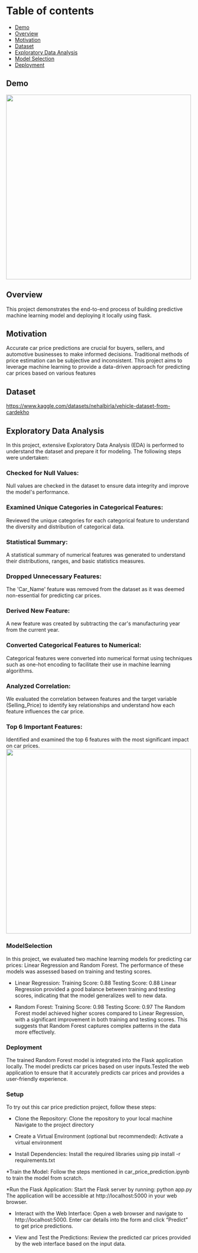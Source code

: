 # Table of contents
* [Demo](Demo)
* [Overview](Overview)
* [Motivation](Motivation)
* [Dataset](Dataset)
* [Exploratory Data Analysis](ExploratoryDataAnalysis)
* [Model Selection](ModelSelection)
* [Deployment](Deployment)
## Demo
<img src="https://github.com/user-attachments/assets/be88382e-d2a2-4454-a4d5-9191bb763d7e" width="500" />

## Overview
This project demonstrates the end-to-end process of building predictive machine learning model and deploying it locally using flask. 

## Motivation
Accurate car price predictions are crucial for buyers, sellers, and automotive businesses to make informed decisions. Traditional methods of price estimation can be subjective and inconsistent. This project aims to leverage machine learning to provide a data-driven approach for predicting car prices based on various features

## Dataset
https://www.kaggle.com/datasets/nehalbirla/vehicle-dataset-from-cardekho

## Exploratory Data Analysis

In this project, extensive Exploratory Data Analysis (EDA) is performed to understand the dataset and prepare it for modeling. The following steps were undertaken:

### Checked for Null Values:
Null values are checked in the dataset to ensure data integrity and improve the model's performance.

### Examined Unique Categories in Categorical Features:
Reviewed the unique categories for each categorical feature to understand the diversity and distribution of categorical data.

### Statistical Summary:
A statistical summary of numerical features was generated to understand their distributions, ranges, and basic statistics measures. 

### Dropped Unnecessary Features:
The 'Car_Name' feature was removed from the dataset as it was deemed non-essential for predicting car prices.

### Derived New Feature:
A new feature was created by subtracting the car's manufacturing year from the current year.

### Converted Categorical Features to Numerical:
Categorical features were converted into numerical format using techniques such as one-hot encoding to facilitate their use in machine learning algorithms.

### Analyzed Correlation:
We evaluated the correlation between features and the target variable (Selling_Price) to identify key relationships and understand how each feature influences the car price.

### Top 6 Important Features:
Identified and examined the top 6 features with the most significant impact on car prices. 
<img src="https://github.com/user-attachments/assets/4a08fc7c-23e8-4feb-a82e-d3a6f7a3c724" width="500" />

### ModelSelection
In this project, we evaluated two machine learning models for predicting car prices: Linear Regression and Random Forest. The performance of these models was assessed based on training and testing scores.

* Linear Regression:
Training Score: 0.88
Testing Score: 0.88
Linear Regression provided a good balance between training and testing scores, indicating that the model generalizes well to new data.

* Random Forest:
Training Score: 0.98
Testing Score: 0.97
The Random Forest model achieved higher scores compared to Linear Regression, with a significant improvement in both training and testing scores. This suggests that Random Forest captures complex patterns in the data more effectively.

### Deployment
The trained Random Forest model is integrated into the Flask application locally. The model predicts car prices based on user inputs.Tested the web application to ensure that it accurately predicts car prices and provides a user-friendly experience.

### Setup 
To try out this car price prediction project, follow these steps:

* Clone the Repository:
Clone the repository to your local machine
Navigate to the project directory

* Create a Virtual Environment (optional but recommended):
Activate a virtual environment

* Install Dependencies:
Install the required libraries using
pip install -r requirements.txt

*Train the Model:
Follow the steps mentioned in car_price_prediction.ipynb to train the model from scratch.

*Run the Flask Application:
Start the Flask server by running: python app.py
The application will be accessible at http://localhost:5000 in your web browser.

* Interact with the Web Interface:
Open a web browser and navigate to http://localhost:5000.
Enter car details into the form and click “Predict” to get price predictions.

* View and Test the Predictions:
 Review the predicted car prices provided by the web interface based on the input data.



